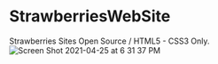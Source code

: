 # StrawberriesWebSite
Strawberries Sites Open Source / HTML5 - CSS3 Only.
![Screen Shot 2021-04-25 at 6 31 37 PM](https://user-images.githubusercontent.com/68467119/116003305-4fd71b80-a5f5-11eb-96a5-97182615348d.png)
